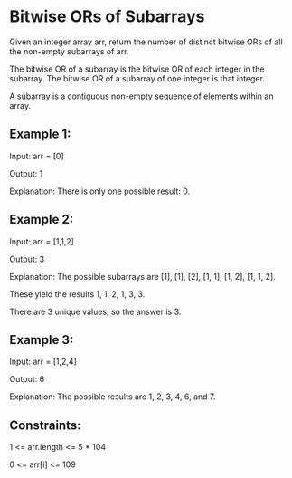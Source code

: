 # Bitwise ORs of Subarrays
Given an integer array arr, return the number of distinct bitwise ORs of all the non-empty subarrays of arr.

The bitwise OR of a subarray is the bitwise OR of each integer in the subarray. The bitwise OR of a subarray of one integer is that integer.

A subarray is a contiguous non-empty sequence of elements within an array.

 

## Example 1:

Input: arr = [0]

Output: 1

Explanation: There is only one possible result: 0.

## Example 2:

Input: arr = [1,1,2]

Output: 3

Explanation: The possible subarrays are [1], [1], [2], [1, 1], [1, 2], [1, 1, 2].

These yield the results 1, 1, 2, 1, 3, 3.

There are 3 unique values, so the answer is 3.

## Example 3:

Input: arr = [1,2,4]

Output: 6

Explanation: The possible results are 1, 2, 3, 4, 6, and 7.
 

## Constraints:

1 <= arr.length <= 5 * 104

0 <= arr[i] <= 109
